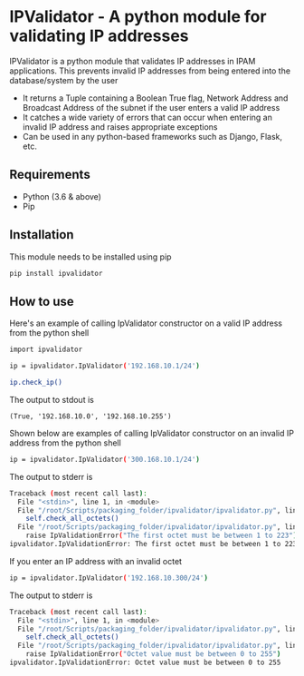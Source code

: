 # IPValidator - A python module for validating IP addresses

IPValidator is a python module that validates IP addresses in IPAM applications. This prevents invalid IP addresses from being entered into the database/system by the user

- It returns a Tuple containing a Boolean True flag, Network Address and Broadcast Address of the subnet if the user enters a valid IP address
- It catches a wide variety of errors that can occur when entering an invalid IP address and raises appropriate exceptions
- Can be used in any python-based frameworks such as Django, Flask, etc.

## Requirements

- Python (3.6 & above)
- Pip

## Installation

This module needs to be installed using pip

```bash
pip install ipvalidator

```

## How to use
Here's an example of calling IpValidator constructor on a valid IP address from the python shell
```bash
import ipvalidator

ip = ipvalidator.IpValidator('192.168.10.1/24')

ip.check_ip()
```
The output to stdout is 
```
(True, '192.168.10.0', '192.168.10.255')
```

Shown below are examples of calling IpValidator constructor on an invalid IP address from the python shell
```bash
ip = ipvalidator.IpValidator('300.168.10.1/24')
```

The output to stderr is 
```bash
Traceback (most recent call last):
  File "<stdin>", line 1, in <module>
  File "/root/Scripts/packaging_folder/ipvalidator/ipvalidator.py", line 20, in __init__
    self.check_all_octets()
  File "/root/Scripts/packaging_folder/ipvalidator/ipvalidator.py", line 61, in check_all_octets
    raise IpValidationError("The first octet must be between 1 to 223")
ipvalidator.IpValidationError: The first octet must be between 1 to 223
```

If you enter an IP address with an invalid octet
```bash
ip = ipvalidator.IpValidator('192.168.10.300/24')
```

The output to stderr is 
```bash
Traceback (most recent call last):
  File "<stdin>", line 1, in <module>
  File "/root/Scripts/packaging_folder/ipvalidator/ipvalidator.py", line 20, in __init__
    self.check_all_octets()
  File "/root/Scripts/packaging_folder/ipvalidator/ipvalidator.py", line 65, in check_all_octets
    raise IpValidationError("Octet value must be between 0 to 255")
ipvalidator.IpValidationError: Octet value must be between 0 to 255
```
